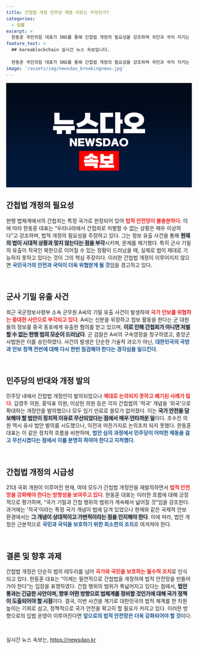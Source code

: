 ```yaml
---
title: 간첩법 개정 민주당 제동 이유는 무엇인가?
categories:
  - 법률
excerpt: >
  한동훈 국민의힘 대표가 SNS를 통해 간첩법 개정의 필요성을 강조하며 국민과 국익 지키는 법적 안전망을 만들어야 한다고 촉구했습니다. 현행 법의 한계와 여야의 논의 상황을 제기하며, 이번 개정안이 꼭 필요하다는 입장을 밝혔습니다.
feature_text: >
  ## koreablockchain 실시간 뉴스 속보입니다.

  한동훈 국민의힘 대표가 SNS를 통해 간첩법 개정의 필요성을 강조하며 국민과 국익 지키는 법적 안전망을 만들어야 한다고 촉구했습니다. 현행 법의 한계와 여야의 논의 상황을 제기하며, 이번 개정안이 꼭 필요하다는 입장을 밝혔습니다.
image: '/assets/img/newsdao_breakingnews.jpg'
---
```


<p><img src="/assets/img/newsdao_breakingnews.jpg" alt="koreablockchain 속보" /></p>

<h2 data-ke-size="size26">간첩법 개정의 필요성</h2>

<p data-ke-size="size16">현행 법체계에서의 간첩죄는 특정 국가로 한정되어 있어 <b><span style="color: #ee2323;">법적 안전망이 불충분하다</span></b>. 이에 따라 한동훈 대표는 “우리나라에서 간첩죄로 처벌할 수 없는 상황은 매우 이상하다”고 강조하며, 법적 개정의 필요성을 주장하고 있다. 그는 정보 유출 사건을 통해 <b><span style="background-color: #21538527;">현재의 법이 시대적 상황과 맞지 않는다는 점을 부각</span></b>시키며, 문제를 제기했다. 특히 군사 기밀의 유출이 적국인 북한으로 이어질 수 있는 정황이 드러났을 때, 실제로 법이 제대로 기능하지 못하고 있다는 것이 그의 핵심 주장이다. 이러한 간첩법 개정이 이루어지지 않으면 <b><span style="color: #1a5490;">국민국가의 안전과 국익이 더욱 위협받게 될 것</span></b>임을 경고하고 있다.</p>

<p data-ke-size="size16">&nbsp;</p>

<h2 data-ke-size="size26">군사 기밀 유출 사건</h2>

<p data-ke-size="size16">최근 국군정보사령부 소속 군무원 A씨의 기밀 유출 사건이 발생하여 <b><span style="color: #ee2323;">국가 안보를 위협하는 중대한 사안으로 부각되고 있다</span></b>. A씨는 신분을 위장하고 첩보 활동을 한다는 군 대원들의 정보를 중국 동포에게 유출한 혐의를 받고 있으며, <b><span style="background-color: #21538527;">이로 인해 간첩죄가 아니면 처벌할 수 없는 현행 법의 모순이 드러났다</span></b>. 군 검찰은 A씨의 구속영장을 청구하였고, 중앙군사법원은 이를 승인하였다. 사건의 발생은 단순한 기술적 과오가 아닌, <b><span style="color: #1a5490;">대한민국의 국방과 안보 정책 전반에 대해 다시 한번 점검해야 한다는 경각심을 일으킨다</span></b>.</p>

<p data-ke-size="size16">&nbsp;</p>

<h2 data-ke-size="size26">민주당의 반대와 개정 발의</h2>

<p data-ke-size="size16">민주당 내에서 간첩법 개정안이 발의되었으나 <b><span style="color: #ee2323;">제대로 논의되지 못하고 폐기된 사례가 많다</span></b>. 김영주 의원, 홍익표 의원, 이상헌 의원 등은 각자 간첩법의 '적국' 개념을 '외국'으로 확대하는 개정안을 발의했으나 모두 임기 만료로 쓸모가 없어졌다. 이는 <b><span style="background-color: #21538527;">국가 안전을 담보해야 할 법안이 정치적 이유로 무산되었다는 점에서 매우 안타까운 일</span></b>이다. 조수진 의원 역시 유사 법안 발의를 시도했으나, 이전과 마찬가지로 논의조차 되지 못했다. 한동훈 대표는 이 같은 정치적 흐름을 비판하며, <b><span style="color: #1a5490;">법안 심의 과정에서 민주당이 어떠한 제동을 걸고 무산시켰다는 점에서 이를 분명히 하여야 한다고 지적했다</span></b>.</p>

<p data-ke-size="size16">&nbsp;</p>

<h2 data-ke-size="size26">간첩법 개정의 시급성</h2>

<p data-ke-size="size16">21대 국회 개원이 이루어진 현재, 여야 모두가 간첩법 개정안을 재발의하면서 <b><span style="color: #ee2323;">법적 안전망을 강화해야 한다는 방향성을 보여주고 있다</span></b>. 한동훈 대표는 이러한 흐름에 대해 긍정적으로 평가하며, “국가 기밀과 간첩 행위의 범위가 계속해서 넓어질 것”임을 강조한다. 과거에는 '적국'이라는 특정 국가 개념이 법에 담겨 있었으나 현재와 같은 국제적 안보 환경에서는 <b><span style="background-color: #21538527;">그 개념이 상대적이고 가변적이라는 점을 인지해야 한다</span></b>. 이에 따라, 법안 개정은 근본적으로 <b><span style="color: #1a5490;">국민과 국익을 보호하기 위한 최소한의 조치</span></b>로 여겨져야 한다.</p>

<p data-ke-size="size16">&nbsp;</p>

<h2 data-ke-size="size26">결론 및 향후 과제</h2>

<p data-ke-size="size16">간첩법 개정은 단순히 법의 테두리를 넘어 <b><span style="color: #ee2323;">국가와 국민을 보호하는 필수적 조치</span></b>로 인식되고 있다. 한동훈 대표는 “이제는 필연적으로 간첩법을 개정하여 법적 안전망을 만들어가야 한다”는 입장을 표명하였다. 간첩 행위의 범위가 폭넓어지고 있다는 점에서, <b><span style="background-color: #21538527;">법안 통과는 긴급한 사안이며, 향후 어떤 방향으로 법체계를 정비할 것인가에 대해 국가 정책이 도출되어야 할 시점</span></b>이다. 결국, 이번 사건을 계기로 대한민국의 법적 체계를 한 차원 높이는 기회로 삼고, 정책적으로 국가 안전을 확고히 할 필요가 커지고 있다. 이러한 방향으로의 입법 운영이 이루어진다면 <b><span style="color: #1a5490;">앞으로의 법적 안전망은 더욱 강화되어야 할 것</span></b>이다.</p>

<p data-ke-size="size16">&nbsp;</p>
실시간 뉴스 속보는, <a href="https://newsdao.kr" rel="dofollow">https://newsdao.kr</a>


